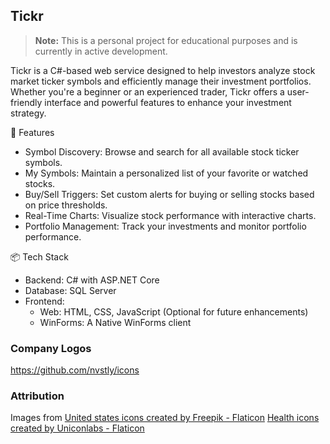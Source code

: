 ## Tickr

> **Note:** This is a personal project for educational purposes and is currently in active development.

Tickr is a C#-based web service designed to help investors analyze stock market ticker symbols and efficiently manage their investment portfolios. Whether you're a beginner or an experienced trader, Tickr offers a user-friendly interface and powerful features to enhance your investment strategy.


🚀 Features

* Symbol Discovery: Browse and search for all available stock ticker symbols.
* My Symbols: Maintain a personalized list of your favorite or watched stocks.
* Buy/Sell Triggers: Set custom alerts for buying or selling stocks based on price thresholds.
* Real-Time Charts: Visualize stock performance with interactive charts.
* Portfolio Management: Track your investments and monitor portfolio performance.


📦 Tech Stack

* Backend: C# with ASP.NET Core
* Database: SQL Server
* Frontend: 
  -  Web: HTML, CSS, JavaScript (Optional for future enhancements)
  -  WinForms: A Native WinForms client


### Company Logos
https://github.com/nvstly/icons

### Attribution
Images from
<a href="https://www.flaticon.com/free-icons/united-states" title="united states icons">United states icons created by Freepik - Flaticon</a>
<a href="https://www.flaticon.com/free-icons/health" title="health icons">Health icons created by Uniconlabs - Flaticon</a>